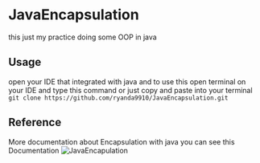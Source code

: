 # JavaEncapsulation
 this just my practice doing some OOP in java 
## Usage 
open your IDE that integrated with java and 
to use this open terminal on your IDE and type this command  or just copy and paste into your terminal   ``git clone https://github.com/ryanda9910/JavaEncapsulation.git``
## Reference 
More documentation about Encapsulation with java you can see this Documentation ![JavaEncapulation](https://www.w3schools.com/java/java_encapsulation.asp)






